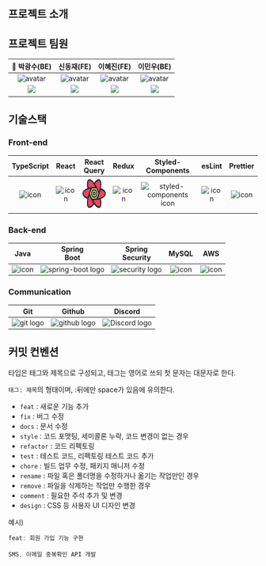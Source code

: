 ## 프로젝트 소개

## 프로젝트 팀원

| 👑 박광수(BE) | 신동재(FE) | 이혜진(FE) | 이민우(BE) |
| :--: | :--: | :--: | :--: |
| <img width="95px" height="95px" src="https://avatars.githubusercontent.com/u/36394194?v=4" alt="avatar" /> | <img width="95px" height="95px" src="https://avatars.githubusercontent.com/u/101863629?v=4" alt="avatar" /> | <img width="95px" height="95px" src="https://avatars.githubusercontent.com/u/102649010?v=4" alt="avatar" /> | <img width="95px" height="95px" src="https://avatars.githubusercontent.com/u/44282342?v=4" alt="avatar" /> |
| [<img src="https://img.shields.io/badge/GitHub-181717?style=for-the-badge&logo=GitHub&logoColor=white"/>](https://github.com/parkkwangoo) | [<img src="https://img.shields.io/badge/GitHub-181717?style=for-the-badge&logo=GitHub&logoColor=white"/>](https://github.com/lIIIlIIIlIIIl) | [<img src="https://img.shields.io/badge/GitHub-181717?style=for-the-badge&logo=GitHub&logoColor=white"/>](https://github.com/hxezin) | [<img src="https://img.shields.io/badge/GitHub-181717?style=for-the-badge&logo=GitHub&logoColor=white"/>](https://github.com/minoolian) | 

## 기술스택

### Front-end

| TypeScript | React | React<br>Query | Redux | Styled-<br>Components | esLint | Prettier |
| :---: | :---: | :---: | :---: | :---: | :---: | :---: |
| <img src="https://techstack-generator.vercel.app/ts-icon.svg" alt="icon" width="65" height="65" /> | <img src="https://techstack-generator.vercel.app/react-icon.svg" alt="icon" width="65" height="65" /> | <img alt="react-query icon" src="https://raw.githubusercontent.com/TanStack/query/9511933f258b9f87f000938d1583e2b301e3d912/media/emblem-light.svg" width="65" height="65" /> | <img src="https://techstack-generator.vercel.app/redux-icon.svg" alt="icon" width="65" height="65" /> | <img src="https://user-images.githubusercontent.com/102649010/190989271-ff9a9e3d-6a8d-4007-85d5-582892daafa9.png" alt="styled-components icon" width="60" height="60" /> | <img src="https://techstack-generator.vercel.app/eslint-icon.svg" alt="icon" width="65" height="65" /> | <img src="https://techstack-generator.vercel.app/prettier-icon.svg" alt="icon" width="65" height="65" /> |

### Back-end
| Java | Spring<br>Boot | Spring<br>Security | MySQL | AWS |
| :---: | :---: | :---: | :---: | :---: |
| <img src="https://techstack-generator.vercel.app/java-icon.svg" alt="icon" width="65" height="65" /> | <img alt="spring-boot logo" src="https://t1.daumcdn.net/cfile/tistory/27034D4F58E660F616" width="65" height="65" >| <img alt="security logo" src="https://user-images.githubusercontent.com/44282342/190943312-b9cb7da5-d189-42f0-96e8-1f293cd26379.svg" height="65" width="65" > | <img src="https://techstack-generator.vercel.app/mysql-icon.svg" alt="icon" width="65" height="65" /> |<img src="https://techstack-generator.vercel.app/aws-icon.svg" alt="icon" width="65" height="65" /> |

### Communication
| Git | Github | Discord |
| :---: | :---: | :---: |
| <img alt="git logo" src="https://git-scm.com/images/logos/logomark-orange@2x.png" width="65" height="65" > | <img alt="github logo" src="https://github.githubassets.com/images/modules/logos_page/GitHub-Mark.png" width="65" height="65"> | <img alt="Discord logo" src="https://assets-global.website-files.com/6257adef93867e50d84d30e2/62595384e89d1d54d704ece7_3437c10597c1526c3dbd98c737c2bcae.svg" height="65" width="65"> |

## 커밋 컨벤션

타입은 태그와 제목으로 구성되고, 태그는 영어로 쓰되 첫 문자는 대문자로 한다.

`태그: 제목`의 형태이며, :뒤에만 space가 있음에 유의한다.

* `feat` : 새로운 기능 추가  
* `fix` : 버그 수정  
* `docs` : 문서 수정  
* `style` : 코드 포맷팅, 세미콜론 누락, 코드 변경이 없는 경우  
* `refactor` : 코드 리펙토링  
* `test` : 테스트 코드, 리펙토링 테스트 코드 추가  
* `chore` : 빌드 업무 수정, 패키지 매니저 수정
* `rename` : 파일 혹은 폴더명을 수정하거나 옮기는 작업만인 경우
* `remove` : 파일을 삭제하는 작업만 수행한 경우
* `comment` : 필요한 주석 추가 및 변경
* `design` : CSS 등 사용자 UI 디자인 변경

예시)

```java
feat: 회원 가입 기능 구현

SMS, 이메일 중복확인 API 개발
```
